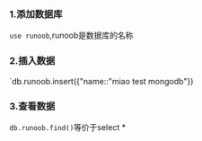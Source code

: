 ### 1.添加数据库
`use runoob`,runoob是数据库的名称
### 2.插入数据
`db.runoob.insert({"name::"miao test mongodb"})  
### 3.查看数据
`db.runoob.find()`等价于select *
